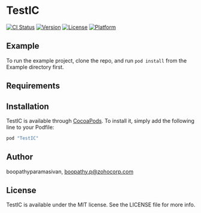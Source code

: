 # TestIC

[![CI Status](http://img.shields.io/travis/boopathyparamasivan/TestIC.svg?style=flat)](https://travis-ci.org/boopathyparamasivan/TestIC)
[![Version](https://img.shields.io/cocoapods/v/TestIC.svg?style=flat)](http://cocoapods.org/pods/TestIC)
[![License](https://img.shields.io/cocoapods/l/TestIC.svg?style=flat)](http://cocoapods.org/pods/TestIC)
[![Platform](https://img.shields.io/cocoapods/p/TestIC.svg?style=flat)](http://cocoapods.org/pods/TestIC)

## Example

To run the example project, clone the repo, and run `pod install` from the Example directory first.

## Requirements

## Installation

TestIC is available through [CocoaPods](http://cocoapods.org). To install
it, simply add the following line to your Podfile:

```ruby
pod "TestIC"
```

## Author

boopathyparamasivan, boopathy.p@zohocorp.com

## License

TestIC is available under the MIT license. See the LICENSE file for more info.

